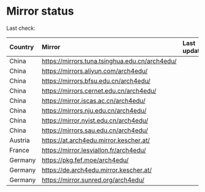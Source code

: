 <script src="./time.js"></script>
# Mirror status
Last check: <script type="text/javascript">localize(1736320819.6136906);</script>

|Country|Mirror|Last update|
|:------|:-----|:----------|
|China|https://mirrors.tuna.tsinghua.edu.cn/arch4edu/|<script type="text/javascript">localize(1736275759);</script>|
|China|https://mirrors.aliyun.com/arch4edu/|<script type="text/javascript">localize(1736275759);</script>|
|China|https://mirrors.bfsu.edu.cn/arch4edu/|<script type="text/javascript">localize(1736275759);</script>|
|China|https://mirrors.cernet.edu.cn/arch4edu/|<script type="text/javascript">localize(1736275759);</script>|
|China|https://mirror.iscas.ac.cn/arch4edu/|<script type="text/javascript">localize(1736275759);</script>|
|China|https://mirrors.nju.edu.cn/arch4edu/|<script type="text/javascript">localize(1736232159);</script>|
|China|https://mirror.nyist.edu.cn/arch4edu/|<script type="text/javascript">localize(1736275759);</script>|
|China|https://mirrors.sau.edu.cn/arch4edu/|<script type="text/javascript">localize(1731653531);</script>|
|Austria|https://at.arch4edu.mirror.kescher.at/|<script type="text/javascript">localize(1736275759);</script>|
|France|https://mirror.lesviallon.fr/arch4edu/|<script type="text/javascript">localize(1736275759);</script>|
|Germany|https://pkg.fef.moe/arch4edu/|<script type="text/javascript">localize(1736275759);</script>|
|Germany|https://de.arch4edu.mirror.kescher.at/|<script type="text/javascript">localize(1736275759);</script>|
|Germany|https://mirror.sunred.org/arch4edu/|<script type="text/javascript">localize(1736275759);</script>|

<script src="./tablefilter/tablefilter.js"></script>
<script src="./table.js"></script>